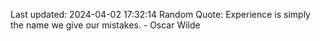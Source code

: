 Last updated: 2024-04-02 17:32:14
Random Quote: Experience is simply the name we give our mistakes. - Oscar Wilde